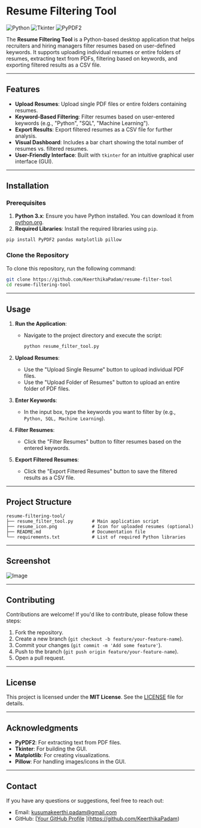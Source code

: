 # Resume Filtering Tool

![Python](https://img.shields.io/badge/Python-3.x-blue) ![Tkinter](https://img.shields.io/badge/Tkinter-GUI-green) ![PyPDF2](https://img.shields.io/badge/PyPDF2-PDF%20Parsing-orange)

The **Resume Filtering Tool** is a Python-based desktop application that helps recruiters and hiring managers filter resumes based on user-defined keywords. It supports uploading individual resumes or entire folders of resumes, extracting text from PDFs, filtering based on keywords, and exporting filtered results as a CSV file.

---

## Features

- **Upload Resumes**: Upload single PDF files or entire folders containing resumes.
- **Keyword-Based Filtering**: Filter resumes based on user-entered keywords (e.g., "Python", "SQL", "Machine Learning").
- **Export Results**: Export filtered resumes as a CSV file for further analysis.
- **Visual Dashboard**: Includes a bar chart showing the total number of resumes vs. filtered resumes.
- **User-Friendly Interface**: Built with `tkinter` for an intuitive graphical user interface (GUI).

---

## Installation

### Prerequisites

1. **Python 3.x**: Ensure you have Python installed. You can download it from [python.org](https://www.python.org/downloads/).
2. **Required Libraries**: Install the required libraries using `pip`.

```bash
pip install PyPDF2 pandas matplotlib pillow
```

### Clone the Repository

To clone this repository, run the following command:

```bash
git clone https://github.com/KeerthikaPadam/resume-filter-tool
cd resume-filtering-tool
```

---

## Usage

1. **Run the Application**:
   - Navigate to the project directory and execute the script:

     ```bash
     python resume_filter_tool.py
     ```

2. **Upload Resumes**:
   - Use the "Upload Single Resume" button to upload individual PDF files.
   - Use the "Upload Folder of Resumes" button to upload an entire folder of PDF files.

3. **Enter Keywords**:
   - In the input box, type the keywords you want to filter by (e.g., `Python, SQL, Machine Learning`).

4. **Filter Resumes**:
   - Click the "Filter Resumes" button to filter resumes based on the entered keywords.

5. **Export Filtered Resumes**:
   - Click the "Export Filtered Resumes" button to save the filtered results as a CSV file.

---

## Project Structure

```
resume-filtering-tool/
├── resume_filter_tool.py       # Main application script
├── resume_icon.png             # Icon for uploaded resumes (optional)
├── README.md                   # Documentation file
└── requirements.txt            # List of required Python libraries
```

---

## Screenshot

![Image](https://github.com/user-attachments/assets/a63e7b0b-9c30-4cf5-989f-c06d4d63a253)



---

## Contributing

Contributions are welcome! If you'd like to contribute, please follow these steps:

1. Fork the repository.
2. Create a new branch (`git checkout -b feature/your-feature-name`).
3. Commit your changes (`git commit -m 'Add some feature'`).
4. Push to the branch (`git push origin feature/your-feature-name`).
5. Open a pull request.

---

## License

This project is licensed under the **MIT License**. See the [LICENSE](LICENSE) file for details.

---

## Acknowledgments

- **PyPDF2**: For extracting text from PDF files.
- **Tkinter**: For building the GUI.
- **Matplotlib**: For creating visualizations.
- **Pillow**: For handling images/icons in the GUI.

---

## Contact

If you have any questions or suggestions, feel free to reach out:

- Email: kusumakeerthi.padam@gmail.com
- GitHub: [[Your GitHub Profile](https://github.com/KeerthikaPadam)
](https://github.com/KeerthikaPadam)
